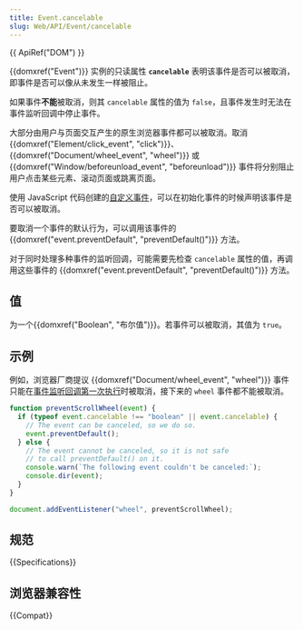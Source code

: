 ```yaml
---
title: Event.cancelable
slug: Web/API/Event/cancelable
---
```


{{ ApiRef("DOM") }}

{{domxref("Event")}} 实例的只读属性 **`cancelable`** 表明该事件是否可以被取消，即事件是否可以像从未发生一样被阻止。

如果事件**不能**被取消，则其 `cancelable` 属性的值为 `false`，且事件发生时无法在事件监听回调中停止事件。

大部分由用户与页面交互产生的原生浏览器事件都可以被取消。取消 {{domxref("Element/click_event", "click")}}、{{domxref("Document/wheel_event", "wheel")}} 或 {{domxref("Window/beforeunload_event", "beforeunload")}} 事件将分别阻止用户点击某些元素、滚动页面或跳离页面。

使用 JavaScript 代码创建的[自定义事件](/zh-CN/docs/Web/API/Event/Event)，可以在初始化事件的时候声明该事件是否可以被取消。

要取消一个事件的默认行为，可以调用该事件的 {{domxref("event.preventDefault", "preventDefault()")}} 方法。

对于同时处理多种事件的监听回调，可能需要先检查 `cancelable` 属性的值，再调用这些事件的 {{domxref("event.preventDefault", "preventDefault()")}} 方法。

## 值

为一个{{domxref("Boolean", "布尔值")}}。若事件可以被取消，其值为 `true`。

## 示例

例如，浏览器厂商提议 {{domxref("Document/wheel_event",
  "wheel")}} 事件只能在[事件监听回调第一次执行](https://github.com/WICG/interventions/issues/33)时被取消，接下来的 `wheel` 事件都不能被取消。

```js
function preventScrollWheel(event) {
  if (typeof event.cancelable !== "boolean" || event.cancelable) {
    // The event can be canceled, so we do so.
    event.preventDefault();
  } else {
    // The event cannot be canceled, so it is not safe
    // to call preventDefault() on it.
    console.warn(`The following event couldn't be canceled:`);
    console.dir(event);
  }
}

document.addEventListener("wheel", preventScrollWheel);
```

## 规范

{{Specifications}}

## 浏览器兼容性

{{Compat}}

